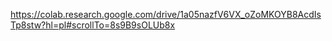 https://colab.research.google.com/drive/1a05nazfV6VX_oZoMKOYB8AcdIsTp8stw?hl=pl#scrollTo=8s9B9sOLUb8x
